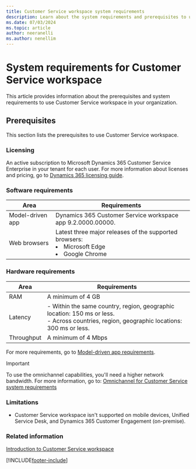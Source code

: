 ```yaml
---
title: Customer Service workspace system requirements
description: Learn about the system requirements and prerequisites to use Customer Service workspace.
ms.date: 07/03/2024
ms.topic: article
author: neeranelli
ms.author: nenellim
---
```


# System requirements for Customer Service workspace

This article provides information about the prerequisites and system requirements to use Customer Service workspace in your organization.

## Prerequisites

This section lists the prerequisites to use Customer Service workspace.

### Licensing

An active subscription to Microsoft Dynamics 365 Customer Service Enterprise in your tenant for each user. For more information about licenses and pricing, go to [Dynamics 365 licensing guide](https://go.microsoft.com/fwlink/p/?LinkId=866544).

### Software requirements

| Area | Requirements |
|----------|----------|
| Model-driven app | Dynamics 365 Customer Service workspace app 9.2.0000.00000. |
| Web browsers | Latest three major releases of the supported browsers: <li> Microsoft Edge</li> <li> Google Chrome</li> |

### Hardware requirements

| Area | Requirements |
|----------|----------|
| RAM | A minimum of 4 GB |
| Latency  | - Within the same country, region, geographic location: 150 ms or less. <br> - Across countries, region, geographic locations: 300 ms or less.|
| Throughput | A minimum of 4 Mbps|

For more requirements, go to [Model-driven app requirements](/power-platform/admin/online-requirements).

> [!IMPORTANT]
> To use the omnichannel capabilities, you'll need a higher network bandwidth. For more information, go to: [Omnichannel for Customer Service system requirements](system-requirements-omnichannel.md)

### Limitations

- Customer Service workspace isn't supported on mobile devices, Unified Service Desk, and Dynamics 365 Customer Engagement (on-premise).

### Related information

[Introduction to Customer Service workspace](csw-overview.md)  


[!INCLUDE[footer-include](../../includes/footer-banner.md)]
